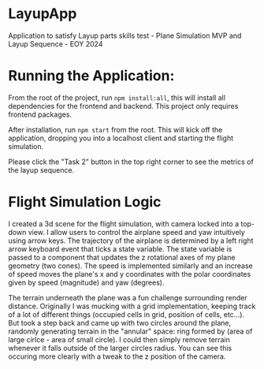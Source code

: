 # LayupApp
Application to satisfy Layup parts skills test - Plane Simulation MVP and Layup Sequence - EOY 2024

# Running the Application:
From the root of the project, run `npm install:all`,
this will install all dependencies for the frontend and backend.
This project only requires frontend packages.

After installation, run `npm start` from the root.
This will kick off the application, dropping you into a localhost client
and starting the flight simulation.

Please click the "Task 2" button in the top right corner to see 
the metrics of the layup sequence.

# Flight Simulation Logic
I created a 3d scene for the flight simulation, with camera locked into a top-down view.
I allow users to control the airplane speed and yaw intuitively using arrow keys.
The trajectory of the airplane is determined by a left right arrow keyboard event that ticks a state variable. The state variable is passed to a component that updates the z rotational axes of my plane geometry (two cones). The speed is implemented similarly and an increase of speed moves the plane's x and y coordinates with the polar coordinates given by speed (magnitude) and yaw (degrees).

The terrain underneath the plane was a fun challenge surrounding render distance. Originally I was
mucking with a grid implementation, keeping track of a lot of different things (occupied cells in grid, position of cells, etc...). But took a step back and came up with two circles around the plane, randomly generating terrain in the "annular" space: ring formed by (area of large cirlce - area of small circle). I could then simply remove terrain whenever it falls outside of the larger circles radius. You can see this occuring more clearly with a tweak to the z position of the camera.